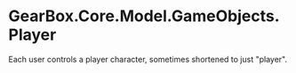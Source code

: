 # GearBox.Core.Model.GameObjects.Player
Each user controls a player character, sometimes shortened to just "player".